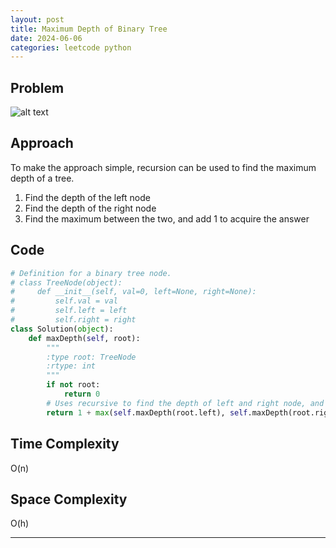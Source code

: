 ```yaml
---
layout: post
title: Maximum Depth of Binary Tree
date: 2024-06-06
categories: leetcode python
---
```


## Problem
![alt text](/blog/public/img/MaxDepthBinaryTree.png)

## Approach
To make the approach simple, recursion can be used to find the maximum depth of a tree.

1. Find the depth of the left node
2. Find the depth of the right node
3. Find the maximum between the two, and add 1 to acquire the answer

## Code
```python
# Definition for a binary tree node.
# class TreeNode(object):
#     def __init__(self, val=0, left=None, right=None):
#         self.val = val
#         self.left = left
#         self.right = right
class Solution(object):
    def maxDepth(self, root):
        """
        :type root: TreeNode
        :rtype: int
        """
        if not root:
            return 0
        # Uses recursive to find the depth of left and right node, and finds the maximum. 1 is added to include the root node
        return 1 + max(self.maxDepth(root.left), self.maxDepth(root.right))
```

## Time Complexity
O(n)
>  

## Space Complexity
O(h)
> 

---